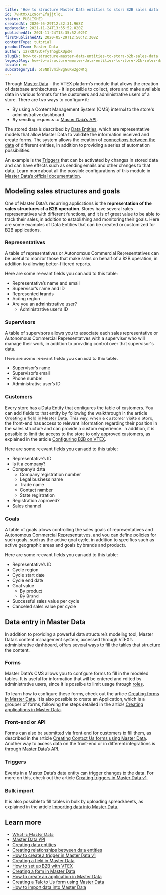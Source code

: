 ```yaml
---
title: 'How to structure Master Data entities to store B2B sales data'
id: 7vHtMxXLc9oYnEfajjtTqL
status: PUBLISHED
createdAt: 2020-05-29T12:32:31.968Z
updatedAt: 2021-11-24T13:35:52.020Z
publishedAt: 2021-11-24T13:35:52.020Z
firstPublishedAt: 2020-05-29T12:50:42.308Z
contentType: tutorial
productTeam: Master Data
author: 127RQ7SUoFfyTh5gbXUpdM
slugEN: how-to-structure-master-data-entities-to-store-b2b-sales-data
legacySlug: how-to-structure-master-data-entities-to-store-b2b-sales-data
locale: en
subcategoryId: 5tSNDlvmik8gGuKw2goW4q
---
```


Through [Master Data](/en/tutorial/what-is-master-data--4otjBnR27u4WUIciQsmkAw) - the VTEX platform’s module that allows the creation of database architectures - it is possible to collect, store and make available data in various formats for the customers and administrative users of a store. There are two ways to configure it:
- By using a Content Management System (CMS) internal to the store's administrative dashboard.
- By sending requests to [Master Data’s API](https://developers.vtex.com/reference/master-data-api-v2-overview).

The stored data is described by [Data Entities](/en/tutorial/creating-data-entities--tutorials_1265), which are representative models that allow Master Data to validate the information received and create forms. The system allows the creation of [connections between the data](/en/tutorial/creating-relationships-between-data-entities--6TdIa6Q2IgWYUu2wsYIG48) of different entities, in addition to providing a series of automation possibilities.

An example is the [Triggers](/en/tutorial/criando-trigger-no-master-data--tutorials_1270) that can be activated by changes in stored data and can have effects such as sending emails and other changes to that data. Learn more about all the possible configurations of this module in [Master Data’s official documentation](/en/subcategory/configuracoes-de-master-data--5tSNDlvmik8gGuKw2goW4q).

## Modeling sales structures and goals

One of Master Data’s recurring applications is the __representation of the sales structures of a B2B operation__. Stores have several sales representatives with different functions, and it is of great value to be able to track their sales, in addition to establishing and monitoring their goals. Here are some examples of Data Entities that can be created or customized for B2B applications.

### Representatives

A table of representatives or Autonomous Commercial Representatives can be useful to monitor those that make sales on behalf of a B2B operation, in addition to allowing better-filtered reports.

Here are some relevant fields you can add to this table:
- Representative’s name and email
- Supervisor’s name and ID
- Represented brands
- Acting region
- Are you an administrative user?
  - Administrative user’s ID

### Supervisors

A table of supervisors allows you to associate each sales representative or Autonomous Commercial Representatives with a supervisor who will manage their work, in addition to providing control over that supervisor's data.

Here are some relevant fields you can add to this table:
- Supervisor’s name
- Supervisor’s email
- Phone number
- Administrative user’s ID

### Customers

Every store has a Data Entity that configures the table of customers. You can add fields to that entity by following the walkthrough in the article [Creating a field in Master Data](/en/tutorial/how-can-i-create-field-in-master-data--frequentlyAskedQuestions_1829). This way, when a customer visits a store, the front-end has access to relevant information regarding their position in the sales structure and can provide a custom experience. In addition, it is possible to limit the access to the store to only approved customers, as explained in the article [Configuring B2B on VTEX](/en/tutorial/configurando-b2b-na-vtex).

Here are some relevant fields you can add to this table:
- Representative’s ID
- Is it a company?
- Company’s data
  - Company registration number
  - Legal business name
  - Trade name
  - Contact number
  - State registration
- Registration approved?
- Sales channel

### Goals

A table of goals allows controlling the sales goals of representatives and Autonomous Commercial Representatives, and you can define policies for such goals, such as the active goal cycle, in addition to specifics such as active geographic areas and goals by brands and products.

Here are some relevant fields you can add to this table:
- Representative’s ID
- Cycle region
- Cycle start date
- Cycle end date
- Goal value
  - By product
  - By Brand
- Successful sales value per cycle
- Canceled sales value per cycle

## Data entry in Master Data

In addition to providing a powerful data structure’s modeling tool, Master Data’s content management system, accessed through VTEX’s administrative dashboard, offers several ways to fill the tables that structure the content.

### Forms

Master Data’s CMS allows you to configure forms to fill in the modeled tables. It is useful for information that will be entered and edited by administrative users, since it is possible to limit usage through [roles](/en/tutorial/perfis-de-acesso--7HKK5Uau2H6wxE1rH5oRbc).

To learn how to configure these forms, check out the article [Creating forms in Master Data](/en/tutorial/creating-form-in-master-data--tutorials_1047). It is also possible to create an Application, which is a grouper of forms, following the steps detailed in the article [Creating applications in Master Data](/en/tutorial/creating-an-application-in-master-data--tutorials_1115).

### Front-end or API

Forms can also be submitted via front-end for customers to fill them, as described in the article [Creating Contact Us forms using Master Data](/en/tutorial/criar-formulario-de-fale-conosco-usando-master-data--frequentlyAskedQuestions_614). Another way to access data on the front-end or in different integrations is through [Master Data’s API](https://developers.vtex.com/reference/master-data-api-v1-overview).

### Triggers

Events in a Master Data’s data entity can trigger changes to the data. For more on this, check out the article [Creating triggers in Master Data v1](/en/tutorial/criando-trigger-no-master-data--tutorials_1270).

### Bulk import

It is also possible to fill tables in bulk by uploading spreadsheets, as explained in the article [Importing data into Master Data](/en/tutorial/importing-data-into-master-data--tutorials_1135).

## Learn more

- [What is Master Data](/en/tutorial/what-is-master-data--4otjBnR27u4WUIciQsmkAw)
- [Master Data API](https://developers.vtex.com/reference/master-data-api-v2-overview)
- [Creating data entities](/en/tutorial/creating-data-entities--tutorials_1265)
- [Creating relationships between data entities](/en/tutorial/creating-relationships-between-data-entities--6TdIa6Q2IgWYUu2wsYIG48)
- [How to create a trigger in Master Data v1](/en/tutorial/criando-trigger-no-master-data--tutorials_1270)
- [Creating a field in Master Data](/en/tutorial/how-can-i-create-field-in-master-data--frequentlyAskedQuestions_1829)
- [How to set up B2B with VTEX](/en/tutorial/configurando-b2b-na-vtex)
- [Creating a form in Master Data](/en/tutorial/creating-form-in-master-data--tutorials_1047)
- [How to create an application in Master Data](/en/tutorial/creating-an-application-in-master-data--tutorials_1115)
- [Creating a Talk to Us form using Master Data](/en/tutorial/criar-formulario-de-fale-conosco-usando-master-data--frequentlyAskedQuestions_614)
- [How to import data into Master Data](/en/tutorial/importing-data-into-master-data--tutorials_1135)
